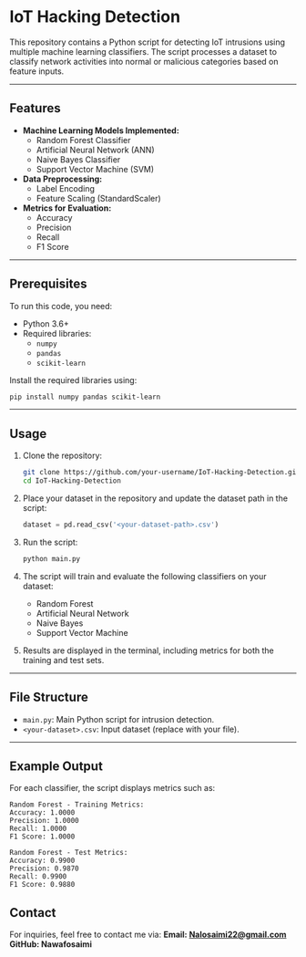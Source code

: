 # IoT Hacking Detection

This repository contains a Python script for detecting IoT intrusions using multiple machine learning classifiers. The script processes a dataset to classify network activities into normal or malicious categories based on feature inputs.

---

## Features

- **Machine Learning Models Implemented:**
  - Random Forest Classifier
  - Artificial Neural Network (ANN)
  - Naive Bayes Classifier
  - Support Vector Machine (SVM)
- **Data Preprocessing:**
  - Label Encoding
  - Feature Scaling (StandardScaler)
- **Metrics for Evaluation:**
  - Accuracy
  - Precision
  - Recall
  - F1 Score

---

## Prerequisites

To run this code, you need:

- Python 3.6+
- Required libraries:
  - `numpy`
  - `pandas`
  - `scikit-learn`

Install the required libraries using:
```bash
pip install numpy pandas scikit-learn
```

---

## Usage

1. Clone the repository:
   ```bash
   git clone https://github.com/your-username/IoT-Hacking-Detection.git
   cd IoT-Hacking-Detection
   ```

2. Place your dataset in the repository and update the dataset path in the script:
   ```python
   dataset = pd.read_csv('<your-dataset-path>.csv')
   ```

3. Run the script:
   ```bash
   python main.py
   ```

4. The script will train and evaluate the following classifiers on your dataset:
   - Random Forest
   - Artificial Neural Network
   - Naive Bayes
   - Support Vector Machine

5. Results are displayed in the terminal, including metrics for both the training and test sets.

---

## File Structure

- `main.py`: Main Python script for intrusion detection.
- `<your-dataset>.csv`: Input dataset (replace with your file).

---

## Example Output

For each classifier, the script displays metrics such as:

```plaintext
Random Forest - Training Metrics:
Accuracy: 1.0000
Precision: 1.0000
Recall: 1.0000
F1 Score: 1.0000

Random Forest - Test Metrics:
Accuracy: 0.9900
Precision: 0.9870
Recall: 0.9900
F1 Score: 0.9880
```
## Contact

For inquiries, feel free to contact me via:
**Email: Nalosaimi22@gmail.com**
**GitHub: Nawafosaimi**
